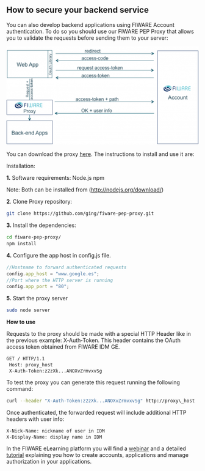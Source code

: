 <hr class="security" style="display:none"/>
<h2>How to secure your backend service</h2>

You can also develop backend applications using FIWARE Account authentication.
To do so you should use our FIWARE PEP Proxy that allows you to validate the
requests before sending them to your server:

[![HowToImplementOAuth2InYourApplication7](images/HowToImplementOAuth2InYourApplication7-1024x521.png)](images/HowToImplementOAuth2InYourApplication7.png)

You can download the proxy [here](https://github.com/ging/fiware-pep-proxy). The
instructions to install and use it are:

Installation:

**1.** Software requirements: Node.js npm

Note: Both can be installed from (http://nodejs.org/download/)

**2**. Clone Proxy repository:

```bash
git clone https://github.com/ging/fi­ware-pep‐proxy.git
```

**3.** Install the dependencies:

```bash
cd fiware‐pep‐proxy/
npm install
```

**4.** Configure the app host in config.js file.

```javascript
//Hostname to forward authenticated requests
config.app_host = "www.google.es";
//Port where the HTTP server is running
config.app_port = "80";
```

**5.** Start the proxy server

```bash
sudo node server
```

**How to use**

Requests to the proxy should be made with a special HTTP Header like in the
previous example: X­‐Auth­‐Token. This header contains the OAuth access token
obtained from FIWARE IDM GE.

```
GET / HTTP/1.1
 Host: proxy_host
 X-­Auth-­Token:z2zXk...ANOXvZrmvxvSg
```

To test the proxy you can generate this request running the following command:

```bash
curl -­‐header "X-­Auth­‐Token:z2zXk...ANOXvZrmvxvSg" http://proxy\_host
```

Once authenticated, the forwarded request will include additional HTTP headers
with user info:

```
X-­Nick-­Name: nickname of user in IDM
X-­Display­‐Name: display name in IDM
```

In the FIWARE eLearning platform you will find a
[webinar](http://edu.fiware.org/course/view.php?id=79) and a detailed
[tutorial](http://edu.fiware.org/course/view.php?id=63) explaining you how to
create accounts, applications and manage authorization in your applications.

